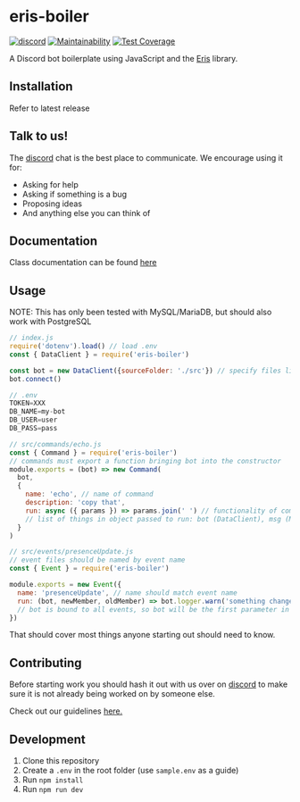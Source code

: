 # eris-boiler

[![discord](https://img.shields.io/badge/-chat%20on%20discord-b.svg?colorA=697ec4&colorB=7289da&logo=discord)](https://discordapp.com/invite/4SkAduM)
[![Maintainability](https://api.codeclimate.com/v1/badges/586014eefb135a4c51a1/maintainability)](https://codeclimate.com/github/alex-taxiera/eris-boiler/maintainability)
[![Test Coverage](https://api.codeclimate.com/v1/badges/586014eefb135a4c51a1/test_coverage)](https://codeclimate.com/github/alex-taxiera/eris-boiler/test_coverage)

A Discord bot boilerplate using JavaScript and the [Eris](https://abal.moe/Eris/) library.

## Installation
Refer to latest release

## Talk to us!
The [discord](https://discordapp.com/invite/4SkAduM) chat is the best place to communicate. We encourage using it for:
- Asking for help
- Asking if something is a bug
- Proposing ideas
- And anything else you can think of

## Documentation
Class documentation can be found [here](https://alex-taxiera.github.io/eris-boiler/)


## Usage
NOTE: This has only been tested with MySQL/MariaDB, but should also work with PostgreSQL
```js
// index.js
require('dotenv').load() // load .env
const { DataClient } = require('eris-boiler')

const bot = new DataClient({sourceFolder: './src'}) // specify files live in ./src
bot.connect()
```
```js
// .env
TOKEN=XXX
DB_NAME=my-bot
DB_USER=user
DB_PASS=pass
```
```js
// src/commands/echo.js
const { Command } = require('eris-boiler')
// commands must export a function bringing bot into the constructor
module.exports = (bot) => new Command(
  bot,
  {
    name: 'echo', // name of command
    description: 'copy that',
    run: async ({ params }) => params.join(' ') // functionality of command
    // list of things in object passed to run: bot (DataClient), msg (Message), params (String[])
  }
)
```
```js
// src/events/presenceUpdate.js
// event files should be named by event name
const { Event } = require('eris-boiler')

module.exports = new Event({
  name: 'presenceUpdate', // name should match event name
  run: (bot, newMember, oldMember) => bot.logger.warn('something changed')
  // bot is bound to all events, so bot will be the first parameter in addition to any parameters passed in from Eris
})
```
That should cover most things anyone starting out should need to know.

## Contributing
Before starting work you should hash it out with us over on [discord](https://discordapp.com/invite/4SkAduM) to make sure it is not already being worked on by someone else.

Check out our guidelines [here.](/CONTRIBUTING.md)

## Development
1. Clone this repository
2. Create a `.env` in the root folder (use `sample.env` as a guide)
3. Run `npm install`
4. Run `npm run dev`
